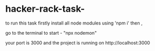 # hacker-rack-task-

to run this task 
firstly install all node modules using 'npm i' 
then , 

go to the terminal to start - "npx nodemon"

your port is 3000
and the project is running on http://localhost:3000
